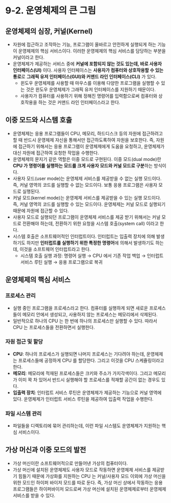 # 9-2. 운영체제의 큰 그림

## 운영체제의 심장, 커널(Kernel)

- 자원에 접근하고 조작하는 기능, 프로그램이 올바르고 안전하게 실행되게 하는 기능이 운영체제의 핵심 서비스이다. 이러한 운영체제의 핵심 서비스를 담당하는 부분을 커널이라고 한다.
- 운영체제가 제공하는 서비스 중에 **커널에 포함되지 않는 것도 있는데, 바로 사용자 인터페이스(UI)** 이다. 사용자 인터페이스는 **사용자가 컴퓨터와 상호작용할 수 있는 통로**로 **그래픽 유저 인터페이스(GUI)와 커맨드 라인 인터페이스(CLI)** 가 있다.
    - 윈도우 운영체제를 사용할 때 마우스를 이용해 다양한 프로그램을 실행할 수 있는 것은 윈도우 운영체제가 그래픽 유저 인터페이스를 지원하기 때문이다.
    - 사용자가 컴퓨터를 사용하기 위해 정해진 명령어를 입력함으로써 컴퓨터와 상호작용을 하는 것은 커맨드 라인 인터페이스라고 한다.

## 이중 모드와 시스템 호출

- 운영체제는 응용 프로그램들이 CPU, 메모리, 하드디스크 등의 자원에 접근하려고 할 때 반드시 운영체제 자신을 통해서만 접근하도록하여 자원을 보호한다. 즉, 자원에 접근하기 위해서는 응용 프로그램이 운영체제에게 도움을 요청하고, 운영체제가 대신 자원에 접근하여 요청한 작업을 수행한다.
- 운영체제의 문지기 같은 역할은 이중 모드로 구현된다. 이중 모드(dual mode)란 **CPU 가 명령어를 실행하는 모드를 크게 사용자 모드와 커널 모드로 구분**하는 방식이다.
- 사용자 모드(user mode)는 운영체제 서비스를 제공받을 수 없는 실행 모드이다. 즉, 커널 영역의 코드를 실행할 수 없는 모드이다. 보통 응용 프로그램은 사용자 모드로 실행된다.
- 커널 모드(kernel mode)는 운영체제 서비스를 제공받을 수 있는 실행 모드이다. 즉, 커널 영역의 코드를 실행할 수 있는 모드이다. 운영체제는 커널 모드로 실행되기 때문에 자원에 접근할 수 있다.
- 사용자 모드로 실행되던 프로그램이 운영체제 서비스를 제공 받기 위해서는 커널 모드로 전환해야 하는데, 전환하기 위한 요청을 시스템 호출(system call) 이라고 한다.
- 시스템 호출은 소프트웨어적인 인터럽트이다. 인터럽트는 입출력 장치에 의해 발생하기도 하지만 **인터럽트를 실행하기 위한 특정한 명령어**에 의해서 발생하기도 하는데, 이것을 소프트웨어 인터럽트라고 한다.
    - 시스템 호출 실행 과정: 명령어 실행 → CPU 에서 기존 작업 백업 → 인터럽트 서비스 루틴 실행 → 응용 프로그램으로 복귀

## 운영체제의 핵심 서비스

### 프로세스 관리

- 실행 중인 프로그램을 프로세스라고 한다. 컴퓨터를 실행하게 되면 새로운 프로세스들이 메모리 안에서 생성되고, 사용하지 않는 프로세스는 메모리에서 삭제된다.
- 일반적으로 하나의 CPU 는 한 번에 하나의 프로세스만 실행할 수 있다. 따라서 CPU 는 프로세스들을 전환하면서 실행한다.

### 자원 접근 및 할당

- **CPU**: 하나의 프로세스가 실행되면 나머지 프로세스는 기다려야 하는데, 운영체제는 프로세스들에 공정하게 CPU 를 할당한다. 그리고 이것을 CPU 스케쥴링이라고 한다.
- **메모리**: 메모리에 적재된 프로세스들은 크키와 주소가 가지각색이다. 그리고 메모리가 이미 꽉 차 있어서 반드시 실행해야 할 프로세스를 적재할 공간이 없는 경우도 있다.
- **입출력 장치**: 인터럽트 서비스 루틴은 운영체제가 제공하는 기능으로 커널 영역에 있다. 운영체제가 인터럽트 서비스 루틴을 제공하여 입출력 작업을 수행한다.

### 파일 시스템 관리

- 파일들을 디렉토리에 묶어 관리하는데, 이런 파일 시스템도 운영체제가 지원하는 핵심 서비스이다.

## 가상 머신과 이중 모드의 발전

- 가상 머신이란 소프트웨어적으로 만들어낸 가상의 컴퓨터이다.
- 가상 머신에 설치된 운영체제도 사용자 모드로 작동하면 운영체제 서비스를 제공받기 힘들기 때문에 가상화를 지원하는 CPU 는 커널/사용자 모드 이외에 가상 머신을 위한 모드인 하이퍼 바이저 모드를 따로 둔다. 즉, 가상 머신 상에서 작동하는 응용 프로그램들은 하이퍼바이저 모드로써 가상 머신에 설치된 운영체제로부터 운영체제 서비스를 받을 수 있다.
